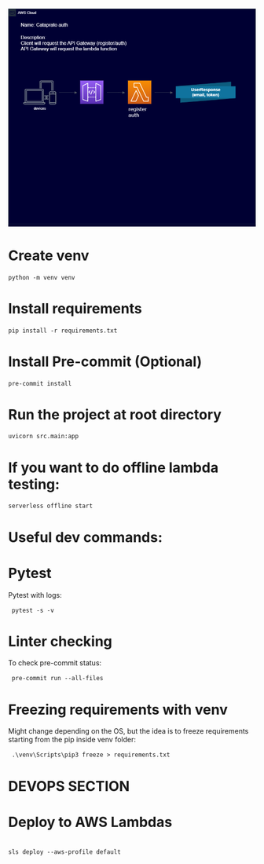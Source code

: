 ![alt text](https://github.com/asbaba-corp/auth/blob/main/auth_diagram.png?raw=true)

# Create venv

```
python -m venv venv
```

# Install requirements

```
pip install -r requirements.txt
```

# Install Pre-commit (Optional)

```
pre-commit install
```

# Run the project at root directory

```
uvicorn src.main:app
```

# If you want to do offline lambda testing:

```
serverless offline start
```

# Useful dev commands:

# Pytest

Pytest with logs:

```
 pytest -s -v
```

# Linter checking

To check pre-commit status:

```
 pre-commit run --all-files
```

# Freezing requirements with venv

Might change depending on the OS, but the idea is to freeze requirements starting from the pip inside venv folder:

```
 .\venv\Scripts\pip3 freeze > requirements.txt
```

# DEVOPS SECTION

# Deploy to AWS Lambdas

```

sls deploy --aws-profile default
```
